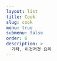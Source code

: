 ```yaml
---
layout: list
title: Cook
slug: cook
menu: true
submenu: false
order: 6
description: >
  기타, 이것저것 요리
---
```

